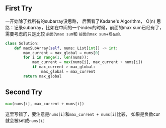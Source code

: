 ## First Try

一开始除了找所有的subarray没思路， 后面看了Kadane's Algorithm， O(n)
思路：记录subarray，比如在中间的一个index的时候，前面的max sum已经有了， 需要考虑的只是比较 `前面的max sum`和 `前面的max sum`+`现在的`.
```python
class Solution:
    def maxSubArray(self, nums: List[int]) -> int:
        max_current = max_global = nums[0]
        for i in range(1, len(nums)):
            max_current = max(nums[i], max_current + nums[i])
            if max_current > max_global:
                max_global = max_current
        return max_global
```


## Second Try

```python
max(nums[i], max_current + nums[i])
```

这里写错了，要注意是`nums[i]`和`max_current + nums[i]`比较， 如果是负数cur就会被set成`nums[i]`

